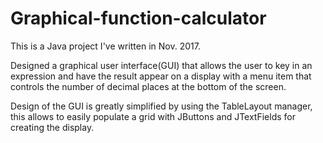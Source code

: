 # Graphical-function-calculator
This is a Java project I've written in Nov. 2017.

Designed a graphical user interface(GUI) that allows the user to key in an expression and have the result appear on a display with a menu item that controls the number of decimal places at the bottom of the screen.

Design of the GUI is greatly simplified by using the TableLayout manager, this allows to easily populate a grid with JButtons and JTextFields for creating the display.
